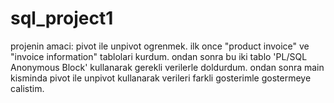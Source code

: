 # sql_project1
projenin amaci: pivot ile unpivot ogrenmek.
ilk once "product invoice" ve "invoice information" tablolari kurdum.
ondan sonra bu iki tablo 'PL/SQL Anonymous Block' kullanarak gerekli verilerle doldurdum.
ondan sonra main kisminda pivot ile unpivot kullanarak verileri farkli gosterimle gostermeye calistim.


